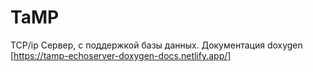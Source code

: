# TaMP

TCP/ip Сервер, с поддержкой базы данных.
Документация doxygen [https://tamp-echoserver-doxygen-docs.netlify.app/]
